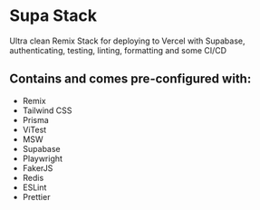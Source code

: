 # Supa Stack
Ultra clean Remix Stack for deploying to Vercel with Supabase, authenticating, testing, linting, formatting and some CI/CD


## Contains and comes pre-configured with:
- Remix
- Tailwind CSS
- Prisma
- ViTest
- MSW
- Supabase
- Playwright
- FakerJS
- Redis 
- ESLint
- Prettier
